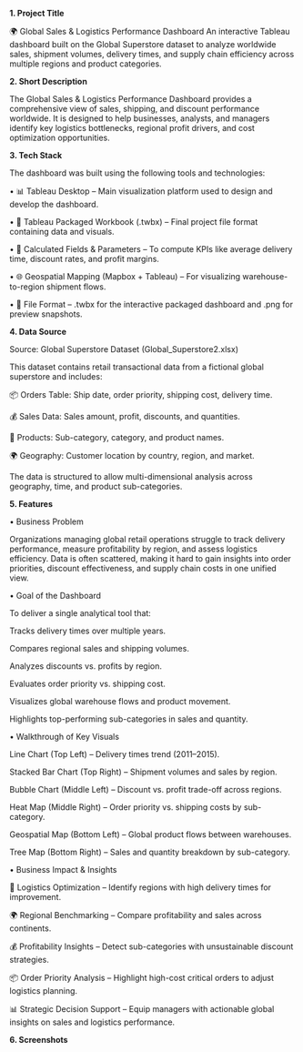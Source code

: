 **1. Project Title**

🌍 Global Sales & Logistics Performance Dashboard
An interactive Tableau dashboard built on the Global Superstore dataset to analyze worldwide sales, shipment volumes, delivery times, and supply chain efficiency across multiple regions and product categories.


**2. Short Description**

The Global Sales & Logistics Performance Dashboard provides a comprehensive view of sales, shipping, and discount performance worldwide. It is designed to help businesses, analysts, and managers identify key logistics bottlenecks, regional profit drivers, and cost optimization opportunities.


**3. Tech Stack**

The dashboard was built using the following tools and technologies:

• 📊 Tableau Desktop – Main visualization platform used to design and develop the dashboard.

• 📂 Tableau Packaged Workbook (.twbx) – Final project file format containing data and visuals.

• 📝 Calculated Fields & Parameters – To compute KPIs like average delivery time, discount rates, and profit margins.

• 🌐 Geospatial Mapping (Mapbox + Tableau) – For visualizing warehouse-to-region shipment flows.

• 📁 File Format – .twbx for the interactive packaged dashboard and .png for preview snapshots.



**4. Data Source**

Source: Global Superstore Dataset (Global_Superstore2.xlsx)

This dataset contains retail transactional data from a fictional global superstore and includes:

📦 Orders Table: Ship date, order priority, shipping cost, delivery time.

💰 Sales Data: Sales amount, profit, discounts, and quantities.

🛒 Products: Sub-category, category, and product names.

🌍 Geography: Customer location by country, region, and market.

The data is structured to allow multi-dimensional analysis across geography, time, and product sub-categories.




**5. Features**


• Business Problem

Organizations managing global retail operations struggle to track delivery performance, measure profitability by region, and assess logistics efficiency. Data is often scattered, making it hard to gain insights into order priorities, discount effectiveness, and supply chain costs in one unified view.



• Goal of the Dashboard

To deliver a single analytical tool that:

Tracks delivery times over multiple years.

Compares regional sales and shipping volumes.

Analyzes discounts vs. profits by region.

Evaluates order priority vs. shipping cost.

Visualizes global warehouse flows and product movement.

Highlights top-performing sub-categories in sales and quantity.



• Walkthrough of Key Visuals

Line Chart (Top Left) – Delivery times trend (2011–2015).

Stacked Bar Chart (Top Right) – Shipment volumes and sales by region.

Bubble Chart (Middle Left) – Discount vs. profit trade-off across regions.

Heat Map (Middle Right) – Order priority vs. shipping costs by sub-category.

Geospatial Map (Bottom Left) – Global product flows between warehouses.

Tree Map (Bottom Right) – Sales and quantity breakdown by sub-category.



• Business Impact & Insights

🚚 Logistics Optimization – Identify regions with high delivery times for improvement.

🌍 Regional Benchmarking – Compare profitability and sales across continents.

💰 Profitability Insights – Detect sub-categories with unsustainable discount strategies.

📦 Order Priority Analysis – Highlight high-cost critical orders to adjust logistics planning.

📊 Strategic Decision Support – Equip managers with actionable global insights on sales and logistics performance.






**6. Screenshots**
